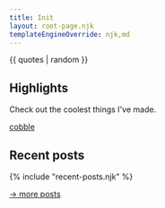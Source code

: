 ```yaml
---
title: Init
layout: root-page.njk
templateEngineOverride: njk,md
---
```


{{ quotes | random }}


## Highlights

Check out the coolest things I've made.

<a href="https://cobble.page" target="_blank">cobble</a>

## Recent posts

{% include "recent-posts.njk" %}

<a href="/blog">-> more posts</a>
